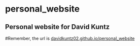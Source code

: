# personal_website
## Personal website for David Kuntz
#Remember, the url is [davidkuntz02.github.io/personal_website](davidkuntz02.github.io/personal_website)
